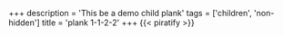 +++
description = 'This be a demo child plank'
tags = ['children', 'non-hidden']
title = 'plank 1-1-2-2'
+++
{{< piratify >}}